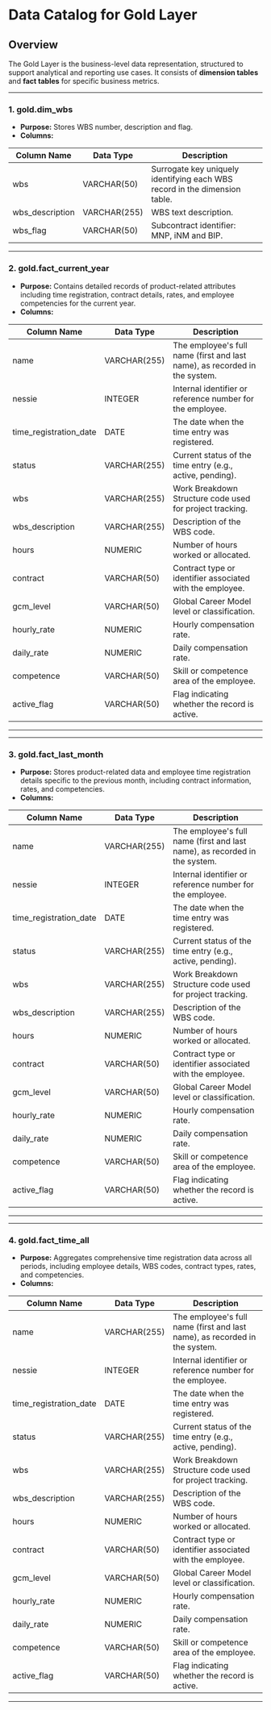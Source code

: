 # Data Catalog for Gold Layer

## Overview
The Gold Layer is the business-level data representation, structured to support analytical and reporting use cases. It consists of **dimension tables** and **fact tables** for specific business metrics.

---

### 1. **gold.dim_wbs**
- **Purpose:** Stores WBS number, description and flag.
- **Columns:**

| Column Name      | Data Type     | Description                                                                                   |
|------------------|---------------|-----------------------------------------------------------------------------------------------|
| wbs              | VARCHAR(50)   | Surrogate key uniquely identifying each WBS record in the dimension table.                    |
| wbs_description  | VARCHAR(255)  | WBS text description.                                                                         |
| wbs_flag         | VARCHAR(50)   | Subcontract identifier: MNP, iNM and BIP.                                                     |

---

### 2. **gold.fact_current_year**
- **Purpose:** Contains detailed records of product-related attributes including time registration, contract details, rates, and employee competencies for the current year.
- **Columns:**

| Column Name            | Data Type               | Description                                                                                   |
|------------------------|-------------------------|-----------------------------------------------------------------------------------------------|
| name                   | VARCHAR(255)            | The employee's full name (first and last name), as recorded in the system.                    |
| nessie                 | INTEGER                 | Internal identifier or reference number for the employee.                                     |
| time_registration_date | DATE                    | The date when the time entry was registered.                                                  |
| status                 | VARCHAR(255)            | Current status of the time entry (e.g., active, pending).                                     |
| wbs                    | VARCHAR(255)            | Work Breakdown Structure code used for project tracking.                                      |
| wbs_description        | VARCHAR(255)            | Description of the WBS code.                                                                  |
| hours                  | NUMERIC                 | Number of hours worked or allocated.                                                          |
| contract               | VARCHAR(50)             | Contract type or identifier associated with the employee.                                     |
| gcm_level              | VARCHAR(50)             | Global Career Model level or classification.                                                  |
| hourly_rate            | NUMERIC                 | Hourly compensation rate.                                                                     |
| daily_rate             | NUMERIC                 | Daily compensation rate.                                                                      |
| competence             | VARCHAR(50)             | Skill or competence area of the employee.                                                     |
| active_flag            | VARCHAR(50)             | Flag indicating whether the record is active.                                                 |  
---
---

### 3. **gold.fact_last_month**
- **Purpose:** Stores product-related data and employee time registration details specific to the previous month, including contract information, rates, and competencies.
- **Columns:**

| Column Name            | Data Type               | Description                                                                                   |
|------------------------|-------------------------|-----------------------------------------------------------------------------------------------|
| name                   | VARCHAR(255)            | The employee's full name (first and last name), as recorded in the system.                    |
| nessie                 | INTEGER                 | Internal identifier or reference number for the employee.                                     |
| time_registration_date | DATE                    | The date when the time entry was registered.                                                  |
| status                 | VARCHAR(255)            | Current status of the time entry (e.g., active, pending).                                     |
| wbs                    | VARCHAR(255)            | Work Breakdown Structure code used for project tracking.                                      |
| wbs_description        | VARCHAR(255)            | Description of the WBS code.                                                                  |
| hours                  | NUMERIC                 | Number of hours worked or allocated.                                                          |
| contract               | VARCHAR(50)             | Contract type or identifier associated with the employee.                                     |
| gcm_level              | VARCHAR(50)             | Global Career Model level or classification.                                                  |
| hourly_rate            | NUMERIC                 | Hourly compensation rate.                                                                     |
| daily_rate             | NUMERIC                 | Daily compensation rate.                                                                      |
| competence             | VARCHAR(50)             | Skill or competence area of the employee.                                                     |
| active_flag            | VARCHAR(50)             | Flag indicating whether the record is active.                                                 |  
---
---

### 4. **gold.fact_time_all**
- **Purpose:** Aggregates comprehensive time registration data across all periods, including employee details, WBS codes, contract types, rates, and competencies.
- **Columns:**

| Column Name            | Data Type               | Description                                                                                   |
|------------------------|-------------------------|-----------------------------------------------------------------------------------------------|
| name                   | VARCHAR(255)            | The employee's full name (first and last name), as recorded in the system.                    |
| nessie                 | INTEGER                 | Internal identifier or reference number for the employee.                                     |
| time_registration_date | DATE                    | The date when the time entry was registered.                                                  |
| status                 | VARCHAR(255)            | Current status of the time entry (e.g., active, pending).                                     |
| wbs                    | VARCHAR(255)            | Work Breakdown Structure code used for project tracking.                                      |
| wbs_description        | VARCHAR(255)            | Description of the WBS code.                                                                  |
| hours                  | NUMERIC                 | Number of hours worked or allocated.                                                          |
| contract               | VARCHAR(50)             | Contract type or identifier associated with the employee.                                     |
| gcm_level              | VARCHAR(50)             | Global Career Model level or classification.                                                  |
| hourly_rate            | NUMERIC                 | Hourly compensation rate.                                                                     |
| daily_rate             | NUMERIC                 | Daily compensation rate.                                                                      |
| competence             | VARCHAR(50)             | Skill or competence area of the employee.                                                     |
| active_flag            | VARCHAR(50)             | Flag indicating whether the record is active.                                                 |  
---

